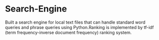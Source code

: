 # Search-Engine
Built a search engine for local text files that can handle standard word queries and phrase queries using Python.Ranking is implemented by tf-idf (term frequency-inverse document frequency) ranking system.
